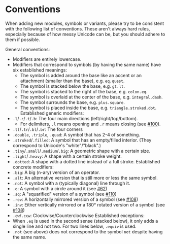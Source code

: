 # Conventions
When adding new modules, symbols or variants, please try to be consistent with
the following list of conventions. These aren't always hard rules, especially
because of how messy Unicode can be, but you should adhere to them if possible.

General conventions:
- Modifiers are entirely lowercase.
- Modifiers that correspond to symbols (by having the same name) have six established meanings:
	- The symbol is added around the base like an accent or an attachment (smaller than the base), e.g. `eq.quest`.
	- The symbol is stacked below the base, e.g. `gt.lt`.
	- The symbol is stacked to the right of the base, e.g. `colon.eq`.
	- The symbol is overlaid at the center of the base, e.g. `integral.dash`.
	- The symbol surrounds the base, e.g. `plus.square`.
	- The symbol is placed inside the base, e.g. `triangle.stroked.dot`.
Established generic modifiers:
- `.l`/`.r`/`.t`/`.b`: The four main directions (left/right/top/bottom).
	- For delimiters, `.l` means opening and `.r` means closing (see [#100](https://github.com/typst/codex/pull/100)).
- `.tl`/`.tr`/`.bl`/`.br`: The four corners
	<!-- TODO: Do we have or want to have conventions about when to choose `.tl` vs. `.t.l`? -->
- `.double`, `.triple`, `.quad`: A symbol that has 2-4 of something.
- `.stroked`/`.filled`: A symbol that has an empty/filled interior.
	(They correspond to Unicode's "white"/"black".)
- `.tiny`/`.small`/`.medium`/`.big`: A geometric shape with a certain size.
- `.light`/`.heavy`: A shape with a certain stroke weight.
- `.dotted`: A shape with a dotted line instead of a full stroke.
Established concrete modifiers:
- `.big`: A big (n-ary) version of an operator.
- `.alt`: An alternative version that is still more or less the same symbol.
- `.not`: A symbol with a (typically diagonal) line through it.
- `.o`: A symbol with a circle around it (see [#62](https://github.com/typst/codex/pull/62))
- `.sq`: A "squarified" version of a symbol (see [#110](https://github.com/typst/codex/pull/110))
- `.rev`: A horizontally mirrored version of a symbol (see [#108](https://github.com/typst/codex/issues/108))
- `.inv`: Either vertically mirrored or a 180° rotated version of a symbol (see [#108](https://github.com/typst/codex/issues/108))
- `.cw`/`.ccw`: Clockwise/Counterclockwise
Established exceptions:
- When `.eq` is used in the second sense (stacked below), it only adds a single line and not two.
	For two lines below, `.equiv` is used.
- `.not` (see above) does not correspond to the symbol `not` despite having the same name.
